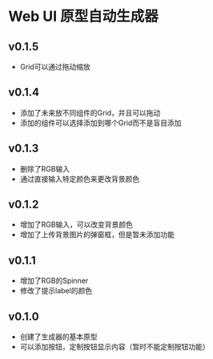 # Web UI 原型自动生成器



## v0.1.5

- Grid可以通过拖动缩放



## v0.1.4

- 添加了未来放不同组件的Grid，并且可以拖动
- 添加的组件可以选择添加到哪个Grid而不是盲目添加



## v0.1.3

- 删除了RGB输入
- 通过直接输入特定颜色来更改背景颜色



## v0.1.2

- 增加了RGB输入，可以改变背景颜色
- 增加了上传背景图片的弹窗框，但是暂未添加功能



## v0.1.1

- 增加了RGB的Spinner
- 修改了提示label的颜色



## v0.1.0

- 创建了生成器的基本原型
- 可以添加按钮，定制按钮显示内容（暂时不能定制按钮功能）

